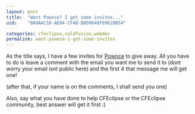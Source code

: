 ```yaml
---
layout: post
title:  "Want Pownce? I got some invites..."
uid:	"8A9AAC10-AE04-CFAB-B0D9048F69620B54"

categories: cfeclipse,coldfusion,webdev
permalink: want-pownce-i-got-some-invites
---
```

As the title says, I have a few invites for <a href="http://pownce.com/">Pownce</a> to give away. All you have to do is leave a comment with the email you want me to send it to (dont worry your email isnt public here) and the first 4 that message me will get one!

(after that, if your name is on the comments, I shall send you one)

Also, say what you have done to help CFEclipse or the CFEclipse community, best answer will get it first :)